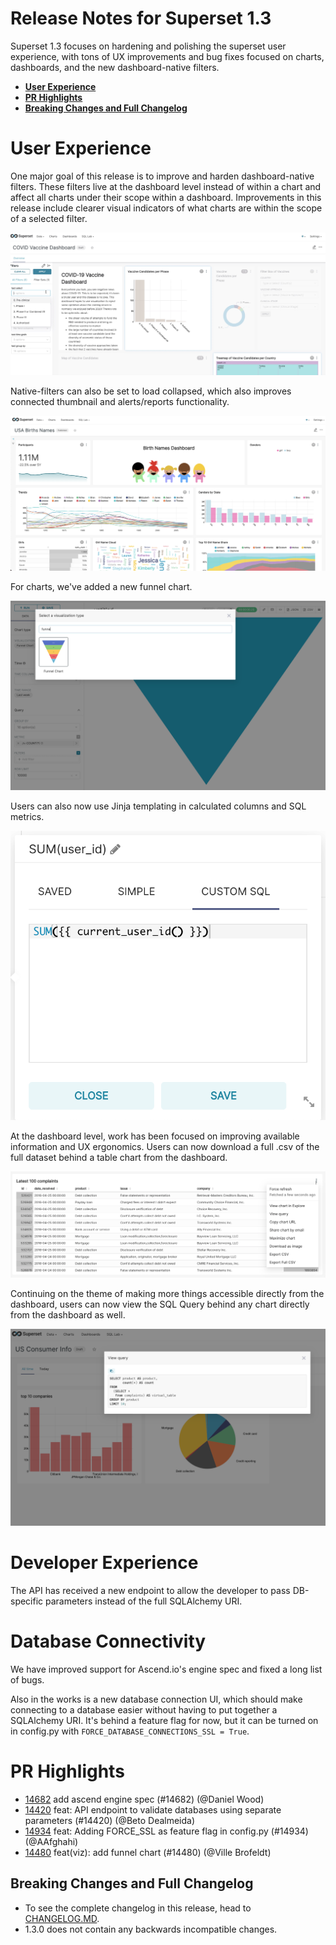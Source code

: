 <!--
Licensed to the Apache Software Foundation (ASF) under one
or more contributor license agreements.  See the NOTICE file
distributed with this work for additional information
regarding copyright ownership.  The ASF licenses this file
to you under the Apache License, Version 2.0 (the
"License"); you may not use this file except in compliance
with the License.  You may obtain a copy of the License at

  http://www.apache.org/licenses/LICENSE-2.0

Unless required by applicable law or agreed to in writing,
software distributed under the License is distributed on an
"AS IS" BASIS, WITHOUT WARRANTIES OR CONDITIONS OF ANY
KIND, either express or implied.  See the License for the
specific language governing permissions and limitations
under the License.
-->

# Release Notes for Superset 1.3

Superset 1.3 focuses on hardening and polishing the superset user experience, with tons of UX improvements and bug fixes focused on charts, dashboards, and the new dashboard-native filters.

- [**User Experience**](#user-experience)
- [**PR Highlights**](#pr-highlights)
- [**Breaking Changes and Full Changelog**](#breaking-changes-and-full-changelog)

# User Experience
One major goal of this release is to improve and harden dashboard-native filters. These filters live at the dashboard level instead of within a chart and affect all charts under their scope within a dashboard. Improvements in this release include clearer visual indicators of what charts are within the scope of a selected filter.

![dashboard native filter scoping](media/dashboard_native_filters_1.jpg)

Native-filters can also be set to load collapsed, which also improves connected thumbnail and alerts/reports functionality.

![dashboard native filter collapsed](media/native_filters_collapsed.png)

For charts, we've added a new funnel chart.

![funnel chart](media/funnel_chart.png)

Users can also now use Jinja templating in calculated columns and SQL metrics.

![jinja templating](media/jinja_templating.png)

At the dashboard level, work has been focused on improving available information and UX ergonomics. Users can now download a full .csv of the full dataset behind a table chart from the dashboard.

![export full csv](media/export_full_csv.png)

Continuing on the theme of making more things accessible directly from the dashboard, users can now view the SQL Query behind any chart directly from the dashboard as well.

![view query dashboard](media/view_query_dashboard.png)

# Developer Experience
The API has received a new endpoint to allow the developer to pass DB-specific parameters instead of the full SQLAlchemy URI.

# Database Connectivity
We have improved support for Ascend.io's engine spec and fixed a long list of bugs.

Also in the works is a new database connection UI, which should make connecting to a database easier without having to put together a SQLAlchemy URI. It's behind a feature flag for now, but it can be turned on in config.py with `FORCE_DATABASE_CONNECTIONS_SSL = True`.

# PR Highlights

- [14682](https://github.com/apache/superset/pull/14682) add ascend engine spec (#14682) (@Daniel Wood)
- [14420](https://github.com/apache/superset/pull/14420) feat: API endpoint to validate databases using separate parameters (#14420) (@Beto Dealmeida)
- [14934](https://github.com/apache/superset/pull/14934) feat: Adding FORCE_SSL as feature flag in config.py (#14934) (@AAfghahi)
- [14480](https://github.com/apache/superset/pull/14480) feat(viz): add funnel chart (#14480) (@Ville Brofeldt)



## Breaking Changes and Full Changelog

- To see the complete changelog in this release, head to [CHANGELOG.MD](../../CHANGELOG.md).
- 1.3.0 does not contain any backwards incompatible changes.
